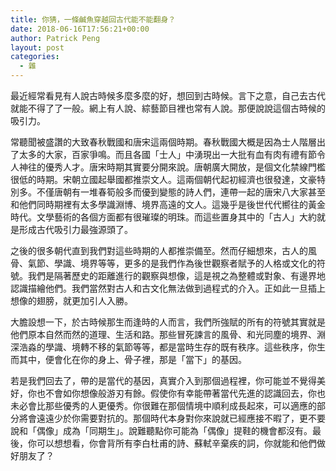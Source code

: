 ```yaml
---
title: 你猜，一條鹹魚穿越回古代能不能翻身？
date: 2018-06-16T17:56:21+00:00
author: Patrick Peng
layout: post
categories:
  - 雜
---
```

最近經常看見有人說古時候多麼多麼的好，想回到古時候。言下之意，自己去古代就能不得了了一般。網上有人說、綜藝節目裡也常有人說。那便說說這個古時候的吸引力。

常聽聞被盛讚的大致春秋戰國和唐宋這兩個時期。春秋戰國大概是因為士人階層出了太多的大家，百家爭鳴。而且各國「士人」中湧現出一大批有血有肉有禮有節令人神往的優秀人才。唐宋時期其實要分開來說。唐朝廣大開放，是個文化禁線門檻很低的時期。宋朝立國起舉國都推崇文人。這兩個朝代起初經濟也很發達，文豪特別多。不僅唐朝有一堆春筍般多而優到變態的詩人們，連帶一起的唐宋八大家甚至和他們同時期裡有太多學識淵博、境界高遠的文人。這幾乎是後世代代嚮往的黃金時代。文學藝術的各個方面都有很璀璨的明珠。而這些置身其中的「古人」大約就是形成古代吸引力最強源頭了。

之後的很多朝代直到我們對這些時期的人都推崇備至。然而仔細想來，古人的風骨、氣節、學識、境界等等，更多的是我們作為後世觀察者賦予的人格或文化的符號。我們是隔著歷史的距離進行的觀察與想像，這是視之為整體或對象、有邊界地認識描繪他們。我們當然對古人和古文化無法做到過程式的介入。正如此一旦插上想像的翅膀，就更加引人入勝。

大膽設想一下，於古時候那生而逢時的人而言，我們所強賦的所有的符號其實就是他們原本自然而然的道理、生活和路。那些冒死諫言的風骨、和光同塵的境界、淵深浩淼的學識、境轉不移的氣節等等，都是當時生存的既有秩序。這些秩序，你生而其中，便會化在你的身上、骨子裡，那是「當下」的基因。

若是我們回去了，帶的是當代的基因，真實介入到那個過程裡，你可能並不覺得美好，你也不會如你想像般游刃有餘。假使你有幸能帶著當代先進的認識回去，你也未必會比那些優秀的人更優秀。你很難在那個情境中順利成長起來，可以適應的部分將會遠遠少於你需要對抗的。那個時代本身對你來說就已經應接不暇了，更不要說和「偶像」成為「同期生」。說難聽點你可能為「偶像」提鞋的機會都沒有。最後，你可以想想看，你會背所有李白杜甫的詩、蘇軾辛棄疾的詞，你就能和他們做好朋友了？